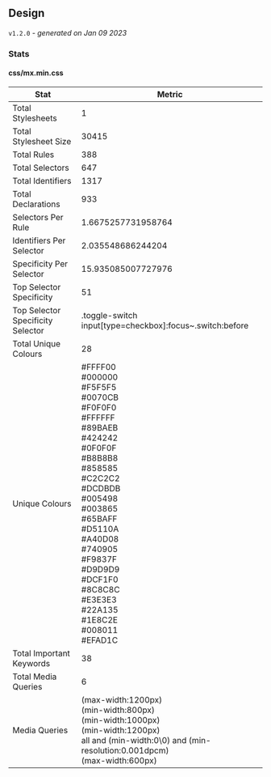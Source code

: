 ## Design
`v1.2.0` - *generated on Jan 09 2023*
### Stats
#### css/mx.min.css
|Stat|Metric|
|---|---|
|Total Stylesheets|1|
|Total Stylesheet Size|30415|
|Total Rules|388|
|Total Selectors|647|
|Total Identifiers|1317|
|Total Declarations|933|
|Selectors Per Rule|1.6675257731958764|
|Identifiers Per Selector|2.035548686244204|
|Specificity Per Selector|15.935085007727976|
|Top Selector Specificity|51|
|Top Selector Specificity Selector|.toggle-switch input[type=checkbox]:focus~.switch:before|
|Total Unique Colours|28|
|Unique Colours|#FFFF00<br/>#000000<br/>#F5F5F5<br/>#0070CB<br/>#F0F0F0<br/>#FFFFFF<br/>#89BAEB<br/>#424242<br/>#0F0F0F<br/>#B8B8B8<br/>#858585<br/>#C2C2C2<br/>#DCDBDB<br/>#005498<br/>#003865<br/>#65BAFF<br/>#D5110A<br/>#A40D08<br/>#740905<br/>#F9837F<br/>#D9D9D9<br/>#DCF1F0<br/>#8C8C8C<br/>#E3E3E3<br/>#22A135<br/>#1E8C2E<br/>#008011<br/>#EFAD1C|
|Total Important Keywords|38|
|Total Media Queries|6|
|Media Queries|(max-width:1200px)<br/>(min-width:800px)<br/>(min-width:1000px)<br/>(min-width:1200px)<br/>all and (min-width:0\0) and (min-resolution:0.001dpcm)<br/>(max-width:600px)|